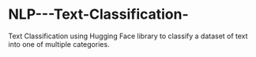 # NLP---Text-Classification-
Text Classification using Hugging Face library to classify a dataset of text into one of multiple categories.
